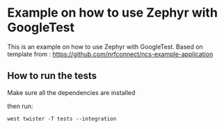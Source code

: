 # Example on how to use Zephyr with GoogleTest

This is an example on how to use Zephyr with GoogleTest.
Based on template from : https://github.com/nrfconnect/ncs-example-application

## How to run the tests

Make sure all the dependencies are installed

then run:
```
west twister -T tests --integration 
```
